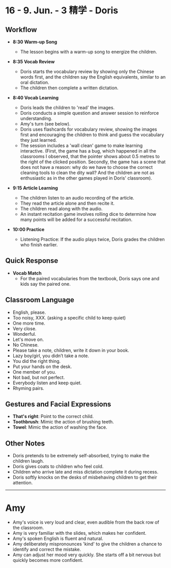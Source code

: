 # 16 - 9. Jun. - 3 精学 - Doris

## Workflow

- **<badge>8:30</badge> Warm-up Song**

  - The lesson begins with a warm-up song to energize the children.

- **<badge>8:35</badge> Vocab Review**

  - Doris starts the vocabulary review by showing only the Chinese words first, and the children say the English equivalents, similar to an oral dictation.
  - The children then complete a written dictation.

- **<badge>8:40</badge> Vocab Learning**

  - Doris leads the children to 'read' the images.
  - Doris conducts a simple question and answer session to reinforce understanding.
  - Amy's turn (see below).
  - Doris uses flashcards for vocabulary review, showing the images first and encouraging the children to think and guess the vocabulary they just learned.
  - The session includes a 'wall clean' game to make learning interactive. (First, the game has a bug, which happened in all the classrooms I observed, that the pointer shows about 0.5 metres to the right of the clicked position. Secondly, the game has a scene that does not have a reason: why do we have to choose the correct cleaning tools to clean the dity wall? And the children are not as enthusiastic as in the other games played in Doris' classroom).

- **<badge>9:15</badge> Article Learning**

  - The children listen to an audio recording of the article.
  - They read the article alone and then recite it.
  - The children read along with the audio.
  - An instant recitation game involves rolling dice to determine how many points will be added for a successful recitation.

- **<badge>10:00</badge> Practice**
  - Listening Practice: If the audio plays twice, Doris grades the children who finish earlier.

## Quick Response

- **Vocab Match**
  - For the paired vocabularies from the textbook, Doris says one and kids say the paired one.

## Classroom Language

- English, please.
- Too noisy, XXX. (asking a specific child to keep quiet)
- One more time.
- Very close.
- Wonderful.
- Let's move on.
- No Chinese.
- Please take a note, children, write it down in your book.
- Lazy boy/girl, you didn’t take a note.
- You did the right thing.
- Put your hands on the desk.
- One member of you.
- Not bad, but not perfect.
- Everybody listen and keep quiet.
- Rhyming pairs.

## Gestures and Facial Expressions

- **That's right**: Point to the correct child.
- **Toothbrush**: Mimic the action of brushing teeth.
- **Towel**: Mimic the action of washing the face.

## Other Notes

- Doris pretends to be extremely self-absorbed, trying to make the children laugh.
- Doris gives coats to children who feel cold.
- Children who arrive late and miss dictation complete it during recess.
- Doris softly knocks on the desks of misbehaving children to get their attention.

---

# Amy

- Amy's voice is very loud and clear, even audible from the back row of the classroom.
- Amy is very familiar with the slides, which makes her confident.
- Amy's spoken English is fluent and natural.
- Amy deliberately mispronounces 'kind' to give the children a chance to identify and correct the mistake.
- Amy can adjust her mood very quickly. She starts off a bit nervous but quickly becomes more confident.
